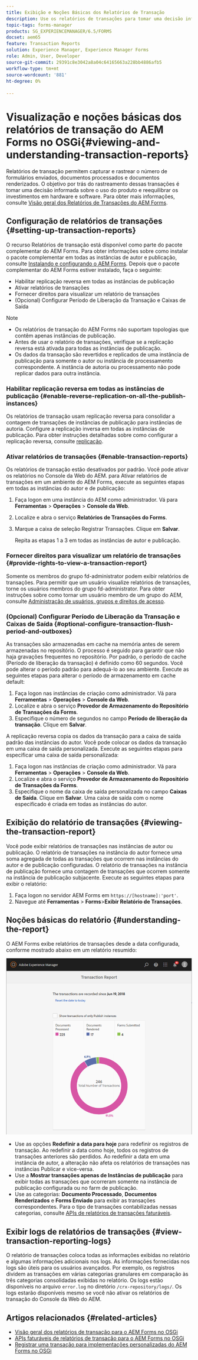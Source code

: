 ```yaml
---
title: Exibição e Noções Básicas dos Relatórios de Transação
description: Use os relatórios de transações para tomar uma decisão informada sobre o uso do produto e reequilibrar os investimentos em hardware e software.
topic-tags: forms-manager
products: SG_EXPERIENCEMANAGER/6.5/FORMS
docset: aem65
feature: Transaction Reports
solution: Experience Manager, Experience Manager Forms
role: Admin, User, Developer
source-git-commit: 29391c8e3042a8a04c64165663a228bb4886afb5
workflow-type: tm+mt
source-wordcount: '881'
ht-degree: 0%

---
```


# Visualização e noções básicas dos relatórios de transação do AEM Forms no OSGi{#viewing-and-understanding-transaction-reports}

Relatórios de transação permitem capturar e rastrear o número de formulários enviados, documentos processados e documentos renderizados. O objetivo por trás do rastreamento dessas transações é tomar uma decisão informada sobre o uso do produto e reequilibrar os investimentos em hardware e software. Para obter mais informações, consulte [Visão geral dos Relatórios de Transações do AEM Forms](../../forms/using/transaction-reports-overview.md).

## Configuração de relatórios de transações  {#setting-up-transaction-reports}

O recurso Relatórios de transação está disponível como parte do pacote complementar do AEM Forms. Para obter informações sobre como instalar o pacote complementar em todas as instâncias de autor e publicação, consulte [Instalando e configurando o AEM Forms](/help/forms/using/installing-configuring-aem-forms-osgi.md). Depois que o pacote complementar do AEM Forms estiver instalado, faça o seguinte:

* Habilitar replicação reversa em todas as instâncias de publicação
* Ativar relatórios de transações
* Fornecer direitos para visualizar um relatório de transações
* (Opcional) Configurar Período de Liberação da Transação e Caixas de Saída [](/help/forms/using/installing-configuring-aem-forms-osgi.md)

>[!NOTE]
>
>* Os relatórios de transação do AEM Forms não suportam topologias que contêm apenas instâncias de publicação.
>* Antes de usar o relatório de transações, verifique se a replicação reversa está ativada para todas as instâncias de publicação.
>* Os dados da transação são revertidos e replicados de uma instância de publicação para somente o autor ou instância de processamento correspondente. A instância de autoria ou processamento não pode replicar dados para outra instância.
>

### Habilitar replicação reversa em todas as instâncias de publicação {#enable-reverse-replication-on-all-the-publish-instances}

Os relatórios de transação usam replicação reversa para consolidar a contagem de transações de instâncias de publicação para instâncias de autoria. Configure a replicação inversa em todas as instâncias de publicação. Para obter instruções detalhadas sobre como configurar a replicação reversa, consulte [replicação](/help/sites-deploying/replication.md).

### Ativar relatórios de transações {#enable-transaction-reports}

Os relatórios de transação estão desativados por padrão. Você pode ativar os relatórios no Console da Web do AEM. para Ativar relatórios de transações em um ambiente do AEM Forms, execute as seguintes etapas em todas as instâncias do autor e de publicação:

1. Faça logon em uma instância do AEM como administrador. Vá para **Ferramentas** > **Operações** > **Console da Web**.
1. Localize e abra o serviço **Relatórios de Transações do Forms**.
1. Marque a caixa de seleção Registrar Transações. Clique em **Salvar**.

   Repita as etapas 1 a 3 em todas as instâncias de autor e publicação.

### Fornecer direitos para visualizar um relatório de transações {#provide-rights-to-view-a-transaction-report}

Somente os membros do grupo fd-administrator podem exibir relatórios de transações. Para permitir que um usuário visualize relatórios de transações, torne os usuários membros do grupo fd-administrator. Para obter instruções sobre como tornar um usuário membro de um grupo do AEM, consulte [Administração de usuários, grupos e direitos de acesso](/help/sites-administering/user-group-ac-admin.md).

### (Opcional) Configurar Período de Liberação da Transação e Caixas de Saída {#optional-configure-transaction-flush-period-and-outboxes}

As transações são armazenadas em cache na memória antes de serem armazenadas no repositório. O processo é seguido para garantir que não haja gravações frequentes no repositório. Por padrão, o período de cache (Período de liberação da transação) é definido como 60 segundos. Você pode alterar o período padrão para adequá-lo ao seu ambiente. Execute as seguintes etapas para alterar o período de armazenamento em cache default:

1. Faça logon nas instâncias de criação como administrador. Vá para **Ferramentas** > **Operações** > **Console da Web**.
1. Localize e abra o serviço **Provedor de Armazenamento do Repositório de Transações da Forms**.
1. Especifique o número de segundos no campo **Período de liberação da transação**. Clique em **Salvar**.

A replicação reversa copia os dados da transação para a caixa de saída padrão das instâncias do autor. Você pode colocar os dados da transação em uma caixa de saída personalizada. Execute as seguintes etapas para especificar uma caixa de saída personalizada:

1. Faça logon nas instâncias de criação como administrador. Vá para **Ferramentas** > **Operações** > **Console da Web**.
1. Localize e abra o serviço **Provedor de Armazenamento do Repositório de Transações da Forms**.
1. Especifique o nome da caixa de saída personalizada no campo **Caixas de Saída**. Clique em **Salvar**. Uma caixa de saída com o nome especificado é criada em todas as instâncias do autor.

## Exibição do relatório de transações {#viewing-the-transaction-report}

Você pode exibir relatórios de transações nas instâncias de autor ou publicação. O relatório de transações na instância do autor fornece uma soma agregada de todas as transações que ocorrem nas instâncias do autor e de publicação configuradas. O relatório de transações na instância de publicação fornece uma contagem de transações que ocorrem somente na instância de publicação subjacente. Execute as seguintes etapas para exibir o relatório:

1. Faça logon no servidor AEM Forms em `https://[hostname]:'port'`.
1. Navegue até **Ferramentas** > **Forms**>**Exibir Relatório de Transações**.

## Noções básicas do relatório {#understanding-the-report}

O AEM Forms exibe relatórios de transações desde a data configurada, conforme mostrado abaixo em um relatório resumido:

![exemplo-transação-relatório-autor](assets/sample-transaction-report-author.png)

* Use as opções **Redefinir a data para hoje** para redefinir os registros de transação. Ao redefinir a data como hoje, todos os registros de transações anteriores são perdidos. Ao redefinir a data em uma instância de autor, a alteração não afeta os relatórios de transações nas instâncias Publicar e vice-versa.
* Use a **Mostrar transações apenas de Instâncias de publicação** para exibir todas as transações que ocorreram somente na instância de publicação configurada ou no farm de publicação.
* Use as categorias: **Documento Processado**, **Documentos Renderizados** e **Forms Enviado** para exibir as transações correspondentes. Para o tipo de transações contabilizadas nessas categorias, consulte [APIs de relatórios de transações faturáveis](../../forms/using/transaction-reports-billable-apis.md).

## Exibir logs de relatórios de transações {#view-transaction-reporting-logs}

O relatório de transações coloca todas as informações exibidas no relatório e algumas informações adicionais nos logs. As informações fornecidas nos logs são úteis para os usuários avançados. Por exemplo, os registros dividem as transações em várias categorias granulares em comparação às três categorias consolidadas exibidas no relatório. Os logs estão disponíveis no arquivo `error.log` no diretório `/crx-repository/logs/`. Os logs estarão disponíveis mesmo se você não ativar os relatórios de transação do Console da Web do AEM.

## Artigos relacionados {#related-articles}

* [Visão geral dos relatórios de transação para o AEM Forms no OSGi](../../forms/using/transaction-reports-overview.md)
* [APIs faturáveis de relatórios de transação para o AEM Forms no OSGi](../../forms/using/transaction-reports-billable-apis.md)
* [Registrar uma transação para implementações personalizadas do AEM Forms no OSGi](/help/forms/using/record-transaction-custom-implementation.md)
